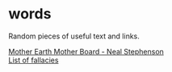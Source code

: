 # words
Random pieces of useful text and links.


[Mother Earth Mother Board - Neal Stephenson](https://www.wired.com/1996/12/ffglass/)  
[List of fallacies](https://en.wikipedia.org/wiki/List_of_fallacies)  
